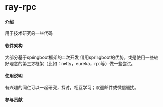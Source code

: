 # ray-rpc

#### 介绍
用于技术研究的一些代码

#### 软件架构
大部分基于springboot框架的二次开发
借用springboot的优势，或是使用一些较好理念的第三方框架（比如：netty，eureka，rpc等）做一些尝试。

#### 使用说明
有兴趣的同仁可以一起研究，探讨，相互学习；欢迎邮件或微信骚扰。

#### 参与贡献

